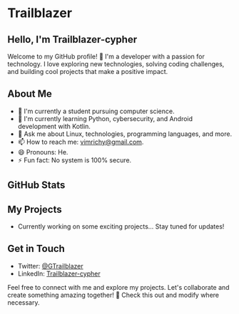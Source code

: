 # Trailblazer
## Hello, I'm Trailblazer-cypher

Welcome to my GitHub profile! 👋 I'm a developer with a passion for technology. I love exploring new technologies, solving coding challenges, and building cool projects that make a positive impact.

## About Me

- 🔭 I'm currently a student pursuing computer science.
- 🌱 I'm currently learning Python, cybersecurity, and Android development with Kotlin.
- 💬 Ask me about Linux, technologies, programming languages, and more.
- 📫 How to reach me: vimrichy@gmail.com.
- 😄 Pronouns: He.
- ⚡ Fun fact: No system is 100% secure.

## GitHub Stats



## My Projects

- Currently working on some exciting projects... Stay tuned for updates!

## Get in Touch

- Twitter: [@GTrailblazer](https://twitter.com/GTrailblazer)
- LinkedIn: [Trailblazer-cypher](https://www.linkedin.com/in/trailblazer-cypher-001165196)
  
Feel free to connect with me and explore my projects. Let's collaborate and create something amazing together! 🚀
Check this out and modify where necessary.

